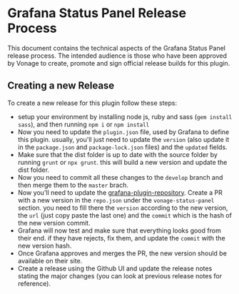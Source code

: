 # Grafana Status Panel Release Process

This document contains the technical aspects of the Grafana Status Panel release process. The intended audience is those who have been approved by Vonage to create, promote and sign official release builds for this plugin.

## Creating a new Release

To create a new release for this plugin follow these steps:

* setup your environment by installing node js, ruby and sass (`gem install sass`), and then running `npm i` or `npm install`
* Now you need to update the `plugin.json` file, used by Grafana to define this plugin. usually, you'll just need to update the `version` (also update it in the `package.json` and `package-lock.json` files) and the `updated` fields.
* Make sure that the dist folder is up to date with the source folder by running `grunt` or `npx grunt`. this will build a new version and update the dist folder.
* Now you need to commit all these changes to the `develop` branch and then merge them to the `master` brach.
* Now you'll need to update the [grafana-plugin-repository](https://github.com/grafana/grafana-plugin-repository). Create a PR with a new version in the `repo.json` under the `vonage-status-panel` section. you need to fill there the `version` according to the new version, the `url` (just copy paste the last one) and the `commit` which is the hash of the new version commit.
* Grafana will now test and make sure that everything looks good from their end. if they have rejects, fix them, and update the `commit` with the new version hash.
* Once Grafana approves and merges the PR, the new version should be available on their site.
* Create a release using the Github UI and update the release notes stating the major changes (you can look at previous release notes for reference).

